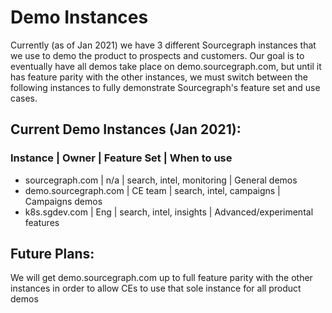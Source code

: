 # Demo Instances 
Currently (as of Jan 2021) we have 3 different Sourcegraph instances that we use to demo the product to prospects and customers. Our goal is to eventually
have all demos take place on demo.sourcegraph.com, but until it has feature parity with the other instances, we must switch between the following instances to
fully demonstrate Sourcegraph's feature set and use cases. 

## Current Demo Instances (Jan 2021):

### Instance | Owner | Feature Set | When to use
- sourcegraph.com | n/a | search, intel, monitoring | General demos
- demo.sourcegraph.com | CE team | search, intel, campaigns | Campaigns demos
- k8s.sgdev.com | Eng | search, intel, insights | Advanced/experimental features 

## Future Plans:
We will get demo.sourcegraph.com up to full feature parity with the other instances in order to allow CEs to use that sole instance for all product demos